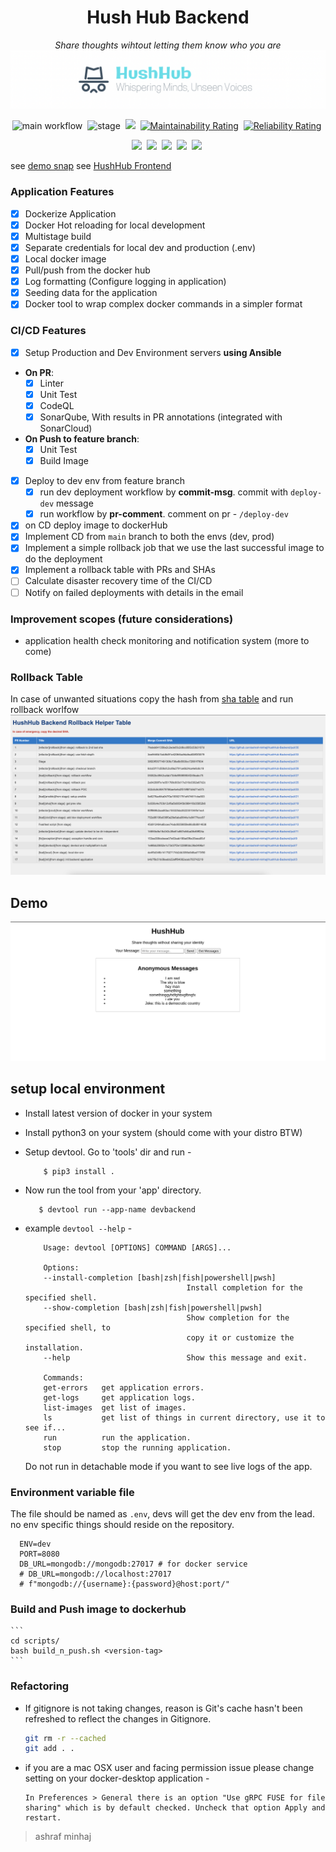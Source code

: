 <div align="center">

# Hush Hub Backend
*Share thoughts wihtout letting them know who you are*
![banner](docs/banner.png)

![main workflow](https://github.com/ashraf-minhaj/hushhub-backend/actions/workflows/deploy_prod.yml/badge.svg)&nbsp;
![stage](https://github.com/ashraf-minhaj/hushhub-backend/actions/workflows/deploy_dev.yml/badge.svg)&nbsp;
![](https://img.shields.io/badge/License-MIT%20License-red?style=plastic&logo=mit)&nbsp;
[![Maintainability Rating](https://sonarcloud.io/api/project_badges/measure?project=ashraf-minhaj_HushHub-Backend&metric=sqale_rating)](https://sonarcloud.io/summary/new_code?id=ashraf-minhaj_HushHub-Backend)&nbsp;
[![Reliability Rating](https://sonarcloud.io/api/project_badges/measure?project=ashraf-minhaj_HushHub-Backend&metric=reliability_rating)](https://sonarcloud.io/summary/new_code?id=ashraf-minhaj_HushHub-Backend)&nbsp;
<!-- ![](https://img.shields.io/badge/Platform-Linux-black?labelColor=black&style=plastic&logo=linux)&nbsp; -->
![](https://img.shields.io/badge/Python-3.10-blue?style=plastic&logo=python)&nbsp;
![](https://img.shields.io/badge/docker--blue?style=plastic&logo=docker)&nbsp;
![](https://img.shields.io/badge/GitHub-Actions-blue?style=plastic&logo=githubactions)&nbsp;
![](https://img.shields.io/badge/SonarQube-SonarCloud-orange?style=plastic&logo=sonarcloud)&nbsp;
![](https://img.shields.io/badge/Ansible--white?style=plastic&logo=Ansible)&nbsp;

</div>

see [demo snap](#demo)
see [HushHub Frontend](https://github.com/ashraf-minhaj/HushHub-Frontend/)

### Application Features
- [x] Dockerize Application 
- [x] Docker Hot reloading for local development 
- [x] Multistage build 
- [x] Separate credentials for local dev and production (.env)
- [x] Local docker image 
- [x] Pull/push from the docker hub 
- [x] Log formatting (Configure logging in application) 
- [x] Seeding data for the application 
- [x] Docker tool to wrap complex docker commands in a simpler format

### CI/CD Features
- [x] Setup Production and Dev Environment servers **using Ansible**

- **On PR**:
    - [x] Linter
    - [x] Unit Test
    - [x] CodeQL
    - [x] SonarQube, With results in PR annotations (integrated with SonarCloud)

- **On Push to feature branch**:
    - [x] Unit Test
    - [x] Build Image

- [x] Deploy to dev env from feature branch 
    - [x] run dev deployment workflow by **commit-msg**. commit with `deploy-dev` message
    - [x] run workflow by **pr-comment**. comment on pr - `/deploy-dev`
- [x] on CD deploy image to dockerHub
- [x] Implement CD from `main` branch to both the envs (dev, prod)
- [x] Implement a simple rollback job that we use the last successful image to do the deployment 
- [x] Implement a rollback table with PRs and SHAs
- [ ] Calculate disaster recovery time of the CI/CD
- [ ] Notify on failed deployments with details in the email

<!-- - [ ] Scope of improvements
- [ ] Bonus: Implement Integration Test on post deployment on real environment -->


### Improvement scopes (future considerations)
- application health check monitoring and notification system
(more to come)

### Rollback Table
In case of unwanted situations copy the hash from [sha table](https://ashraf-minhaj.github.io/HushHub-Backend) and run rollback worlfow
![rollback](docs/rollback-table.png)


## Demo
![demo](docs/demo.png)

## setup local environment 

- Install latest version of docker in your system
- Install python3 on your system (should come with your distro BTW)

- Setup devtool. Go to 'tools' dir and run -
    ```
        $ pip3 install .
    ```

- Now run the tool from your 'app' directory. 
     ```
        $ devtool run --app-name devbackend
    ```

- example `devtool --help` -
    ``` 
        Usage: devtool [OPTIONS] COMMAND [ARGS]...

        Options:
        --install-completion [bash|zsh|fish|powershell|pwsh]
                                        Install completion for the specified shell.
        --show-completion [bash|zsh|fish|powershell|pwsh]
                                        Show completion for the specified shell, to
                                        copy it or customize the installation.
        --help                          Show this message and exit.

        Commands:
        get-errors   get application errors.
        get-logs     get application logs.
        list-images  get list of images.
        ls           get list of things in current directory, use it to see if...
        run          run the application.
        stop         stop the running application.
    ```

  Do not run in detachable mode if you want to see live logs of the app.

### Environment variable file
The file should be named as `.env`, devs will get the dev env from the lead. no env specific things should reside on the repository.

  ```
    ENV=dev
    PORT=8080
    DB_URL=mongodb://mongodb:27017 # for docker service
    # DB_URL=mongodb://localhost:27017
    # f"mongodb://{username}:{password}@host:port/"
  ```

### Build and Push image to dockerhub

    ```
    cd scripts/
    bash build_n_push.sh <version-tag>
    ```

### Refactoring
- If gitignore is not taking changes, reason is Git's cache hasn't been refreshed to reflect the changes in Gitignore.

    ```bash
    git rm -r --cached
    git add . .
    ```

- if you are a mac OSX user and facing permission issue please change setting on your docker-desktop application - 

    ```
    In Preferences > General there is an option "Use gRPC FUSE for file sharing" which is by default checked. Uncheck that option Apply and restart.
    ```

> ashraf minhaj
